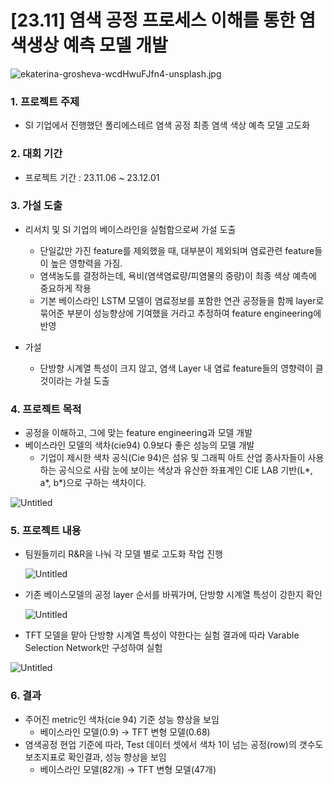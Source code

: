 
# [23.11] 염색 공정 프로세스 이해를 통한 염색생상 예측 모델 개발

![ekaterina-grosheva-wcdHwuFJfn4-unsplash.jpg](https://github.com/jun-suk/PJT_color_prediction/assets/73885257/6c1839cf-c3a0-4389-9336-cc35fe504afchttps://github.com/jun-suk/PJT_color_prediction/assets/73885257/c92e132a-f807-4b26-ae5c-d5a7d4f25278)

### 1. 프로젝트 주제

- SI 기업에서 진행했던 폴리에스테르 염색 공정 최종 염색 색상 예측 모델 고도화

### 2. 대회 기간

- 프로젝트 기간 : 23.11.06 ~ 23.12.01

### 3. 가설 도출

- 리서치 및 SI 기업의 베이스라인을 실험함으로써 가설 도출
    - 단일값만 가진 feature를 제외했을 때, 대부분이 제외되며 염료관련 feature들이 높은 영향력을 가짐.
    - 염색농도를 결정하는데, 욕비(염색염료량/피염물의 중량)이 최종 색상 예측에 중요하게 작용
    - 기본 베이스라인 LSTM 모델이 염료정보를 포함한 연관 공정들을 함께 layer로 묶어준 부분이 성능향상에 기여했을 거라고 추정하여 feature engineering에 반영

- 가설
    - 단방향 시계열 특성이 크지 않고, 염색 Layer 내 염료 feature들의 영향력이 클 것이라는 가설 도출

### 4. 프로젝트 목적

- 공정을 이해하고, 그에 맞는 feature engineering과 모델 개발
- 베이스라인 모델의 색차(cie94) 0.9보다 좋은 성능의 모델 개발
    - 기업이 제시한 색차 공식(Cie 94)은 섬유 및 그래픽 아트 산업 종사자들이 사용하는 공식으로 사람 눈에 보이는 색상과 유산한 좌표계인 CIE LAB 기반(L*, a*, b*)으로 구하는 색차이다.

![Untitled](https://github.com/jun-suk/PJT_color_prediction/assets/73885257/c92e132a-f807-4b26-ae5c-d5a7d4f25278)

### 5. 프로젝트 내용

- 팀원들끼리 R&R을 나눠 각 모델 별로 고도화 작업 진행
    
    ![Untitled](https://github.com/jun-suk/PJT_color_prediction/assets/73885257/7765ff62-93b4-4702-9c7b-42fda6690014)
    
- 기존 베이스모델의 공정 layer 순서를 바꿔가며, 단방향 시계열 특성이 강한지 확인
    
    ![Untitled](https://github.com/jun-suk/PJT_color_prediction/assets/73885257/21e380dc-3d74-4c4c-9303-e2e78d11f9f4)
    
- TFT 모델을 맡아 단방향 시계열 특성이 약한다는 실험 결과에 따라 Varable Selection Network만 구성하여 실험

![Untitled](https://github.com/jun-suk/PJT_color_prediction/assets/73885257/daff91cb-33ec-4143-ac57-3cdfa9182185)

### 6. 결과

- 주어진 metric인 색차(cie 94) 기준 성능 향상을 보임
    - 베이스라인 모델(0.9) → TFT 변형 모델(0.68)
- 염색공정 현업 기준에 따라, Test 데이터 셋에서 색차 1이 넘는 공정(row)의 갯수도 보조지표로 확인결과, 성능 향상을 보임
    - 베이스라인 모델(82개) → TFT 변형 모델(47개)
